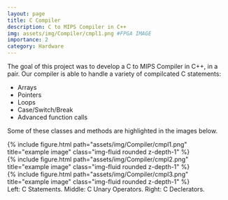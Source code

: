 ```yaml
---
layout: page
title: C Compiler
description: C to MIPS Compiler in C++
img: assets/img/Compiler/cmpl1.png #FPGA IMAGE
importance: 2
category: Hardware
---
```


The goal of this project was to develop a C to MIPS Compiler in C++, in a pair. Our compiler is able to handle a variety of compilcated C statements:
- Arrays
- Pointers
- Loops
- Case/Switch/Break
- Advanced function calls

Some of these classes and methods are highlighted in the images below. 

<div class="row">
    <div class="col-sm mt-3 mt-md-0">
        {% include figure.html path="assets/img/Compiler/cmpl1.png" title="example image" class="img-fluid rounded z-depth-1" %}
    </div>
    <div class="col-sm mt-3 mt-md-0">
        {% include figure.html path="assets/img/Compiler/cmpl2.png" title="example image" class="img-fluid rounded z-depth-1" %}
    </div>
    <div class="col-sm mt-3 mt-md-0">
        {% include figure.html path="assets/img/Compiler/cmpl3.png" title="example image" class="img-fluid rounded z-depth-1" %}
    </div>
</div>
<div class="caption">
    Left: C Statements. Middle: C Unary Operators. Right: C Declerators.
</div>
